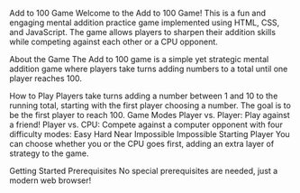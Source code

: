 Add to 100 Game
Welcome to the Add to 100 Game! This is a fun and engaging mental addition practice game implemented using HTML, CSS, and JavaScript. The game allows players to sharpen their addition skills while competing against each other or a CPU opponent.

About the Game
The Add to 100 game is a simple yet strategic mental addition game where players take turns adding numbers to a total until one player reaches 100.

How to Play
Players take turns adding a number between 1 and 10 to the running total, starting with the first player choosing a number.
The goal is to be the first player to reach 100.
Game Modes
Player vs. Player: Play against a friend!
Player vs. CPU: Compete against a computer opponent with four difficulty modes:
Easy
Hard
Near Impossible
Impossible
Starting Player
You can choose whether you or the CPU goes first, adding an extra layer of strategy to the game.

Getting Started
Prerequisites
No special prerequisites are needed, just a modern web browser!
